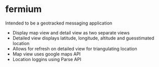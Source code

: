 # fermium
Intended to be a geotracked messaging application

* Display map view and detail view as two separate views
* Detailed view displays latitude, longitude, altitude and guesstimated location
* Allows for refresh on detailed view for triangulating location
* Map view uses google maps API
* Location loggins using Parse API
